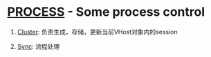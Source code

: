 # [PROCESS](/api/process) - Some process control
   
1. [Cluster](/api/process/cluster): 负责生成，存储，更新当前VHost对象内的session
    
2. [Sync](/api/process/sync): 流程处理